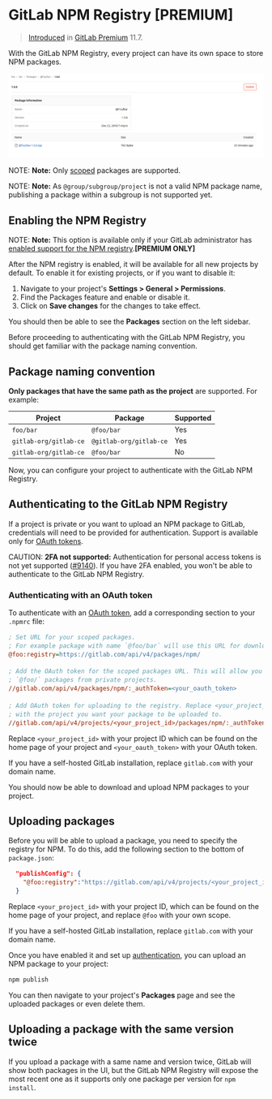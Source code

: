 # GitLab NPM Registry **[PREMIUM]**

> [Introduced](https://gitlab.com/gitlab-org/gitlab-ee/issues/5934)
  in [GitLab Premium](https://about.gitlab.com/pricing/) 11.7.

With the GitLab NPM Registry, every
project can have its own space to store NPM packages.

![GitLab NPM Registry](img/npm_package_view.png)

NOTE: **Note:**
Only [scoped](https://docs.npmjs.com/misc/scope) packages are supported.


NOTE: **Note:**
As `@group/subgroup/project` is not a valid NPM package name, publishing a package 
within a subgroup is not supported yet. 

## Enabling the NPM Registry

NOTE: **Note:**
This option is available only if your GitLab administrator has
[enabled support for the NPM registry](https://docs.gitlab.com/ee/administration/packages.html).**[PREMIUM ONLY]**

After the NPM registry is enabled, it will be available for all new projects
by default. To enable it for existing projects, or if you want to disable it:

1. Navigate to your project's **Settings > General > Permissions**.
1. Find the Packages feature and enable or disable it.
1. Click on **Save changes** for the changes to take effect.

You should then be able to see the **Packages** section on the left sidebar.

Before proceeding to authenticating with the GitLab NPM Registry, you should
get familiar with the package naming convention.

## Package naming convention

**Only packages that have the same path as the project** are supported. For
 example:

| Project                | Package                 | Supported |
| ---------------------- | ----------------------- | --------- |
| `foo/bar`              | `@foo/bar`              | Yes       |
| `gitlab-org/gitlab-ce` | `@gitlab-org/gitlab-ce` | Yes       |
| `gitlab-org/gitlab-ce` | `@foo/bar`              | No        |

Now, you can configure your project to authenticate with the GitLab NPM
Registry.

## Authenticating to the GitLab NPM Registry

If a project is private or you want to upload an NPM package to GitLab,
credentials will need to be provided for authentication. Support is available
only for [OAuth tokens](../../../api/oauth2.md#resource-owner-password-credentials-flow).

CAUTION: **2FA not supported:**
Authentication for personal access tokens is not yet supported
([#9140](https://gitlab.com/gitlab-org/gitlab-ee/issues/9140)). If you have 2FA
enabled, you won't be able to authenticate to the GitLab NPM Registry.

### Authenticating with an OAuth token

To authenticate with an [OAuth token](../../../api/oauth2.md#resource-owner-password-credentials-flow),
add a corresponding section to your `.npmrc` file:

```ini
; Set URL for your scoped packages.
; For example package with name `@foo/bar` will use this URL for download
@foo:registry=https://gitlab.com/api/v4/packages/npm/

; Add the OAuth token for the scoped packages URL. This will allow you to download
; `@foo/` packages from private projects.
//gitlab.com/api/v4/packages/npm/:_authToken=<your_oauth_token>

; Add OAuth token for uploading to the registry. Replace <your_project_id>
; with the project you want your package to be uploaded to.
//gitlab.com/api/v4/projects/<your_project_id>/packages/npm/:_authToken=<your_oauth_token>
```

Replace `<your_project_id>` with your project ID which can be found on the home page
of your project and `<your_oauth_token>` with your OAuth token.

If you have a self-hosted GitLab installation, replace `gitlab.com` with your
domain name.

You should now be able to download and upload NPM packages to your project.

## Uploading packages

Before you will be able to upload a package, you need to specify the registry
for NPM. To do this, add the following section to the bottom of `package.json`:

```json
  "publishConfig": {
    "@foo:registry":"https://gitlab.com/api/v4/projects/<your_project_id>/packages/npm/"
  }
```

Replace `<your_project_id>` with your project ID, which can be found on the home
page of your project, and replace `@foo` with your own scope.

If you have a self-hosted GitLab installation, replace `gitlab.com` with your
domain name.

Once you have enabled it and set up [authentication](#authenticating-to-the-gitlab-npm-registry),
you can upload an NPM package to your project:

```sh
npm publish
```

You can then navigate to your project's **Packages** page and see the uploaded
packages or even delete them.

## Uploading a package with the same version twice

If you upload a package with a same name and version twice, GitLab will show
both packages in the UI, but the GitLab NPM Registry will expose the most recent
one as it supports only one package per version for `npm install`.
